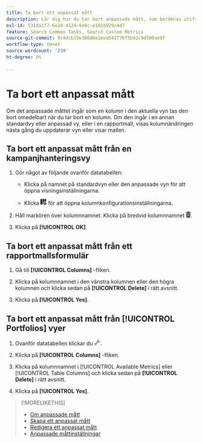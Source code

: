 ```yaml
---
title: Ta bort ett anpassat mått
description: Lär dig hur du tar bort anpassade mått, som beräknas utifrån standardvärden.
exl-id: 531da1f7-6e20-4124-9e8c-e1816929c4d7
feature: Search Common Tasks, Search Custom Metrics
source-git-commit: 9c4dcb19e386d8e1eea541776f5b92c9d500ae9f
workflow-type: tm+mt
source-wordcount: '239'
ht-degree: 0%

---
```


# Ta bort ett anpassat mått

Om det anpassade måttet ingår som en kolumn i den aktuella vyn tas den bort omedelbart när du tar bort en kolumn. Om den ingår i en annan standardvy eller anpassad vy, eller i en rapportmall, visas kolumnändringen nästa gång du uppdaterar vyn eller visar mallen.

## Ta bort ett anpassat mått från en kampanjhanteringsvy

1. Gör något av följande ovanför datatabellen:

   * Klicka på namnet på standardvyn eller den anpassade vyn för att öppna visningsinställningarna.

   * Klicka ![Egna kolumner](/help/search-social-commerce/assets/custom-columns.png "Egna kolumner") för att öppna kolumnkonfigurationsinställningarna.

1. Håll markören över kolumnnamnet. Klicka på bredvid kolumnnamnet ![Ta bort](/help/search-social-commerce/assets/delete.png "Ta bort").

1. Klicka på **[!UICONTROL OK]**.

## Ta bort ett anpassat mått från ett rapportmallsformulär

1. Gå till **[!UICONTROL Columns]** -fliken.

1. Klicka på kolumnnamnet i den vänstra kolumnen eller den högra kolumnen och klicka sedan på **[!UICONTROL Delete]** i rätt avsnitt.

1. Klicka på **[!UICONTROL Yes]**.

## Ta bort ett anpassat mått från [!UICONTROL Portfolios] vyer

1. Ovanför datatabellen klickar du ![Redigera markerad vy](/help/search-social-commerce/assets/view-settings.png "Redigera markerad vy").

1. Klicka på **[!UICONTROL Columns]** -fliken.

1. Klicka på kolumnnamnet i [!UICONTROL Available Metrics] eller [!UICONTROL Table Columns] och klicka sedan på **[!UICONTROL Delete]** i rätt avsnitt.

1. Klicka på **[!UICONTROL Yes]**.

>[!MORELIKETHIS]
>
>* [Om anpassade mått](custom-metric-about.md)
>* [Skapa ett anpassat mått](custom-metric-create.md)
>* [Redigera ett anpassat mått](custom-metric-edit.md)
>* [Anpassade måttinställningar](custom-metric-settings.md)
